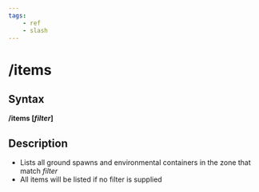 ```yaml
---
tags:
    - ref
    - slash
---
```

# /items

## Syntax

**/items [**_**filter**_**]**

## Description

* Lists all ground spawns and environmental containers in the zone that match _filter_
* All items will be listed if no filter is supplied

